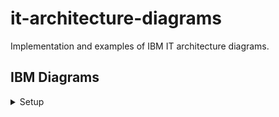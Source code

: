 # it-architecture-diagrams
Implementation and examples of IBM IT architecture diagrams.

## IBM Diagrams

<details><summary>Setup</summary>
 
<details><summary>Mac</summary>

<p>
To access and start the latest IBM pre-release application binary for Mac: 
 
1. Download the [zip](https://github.com/IBM/it-architecture-diagrams/releases).
2. Extract and open the application binary. 
3. When you run the first time Mac will ask about security:
    * Go to **System Preferences**.
    * Select **Security & Privacy**.
    * Click on **Open Anyway** for this app.
4. After opening the application binary click on "+ More Shapes" in the bottom left panel.
5. Select IBM and click Apply to finish.
    * IBM Icons (active icons)
    * IBM Shapes (basic shapes)
    * IBM Cloud (cloud shapes)
    * IBM Core (core shapes)
    * IBM Industry (industry shapes)
    * IBM Helpers (helper sets)
    * IBM Starters (starter sets)

</p>
</details>
 
<details><summary>Windows</summary>
</details>
 
</details>
